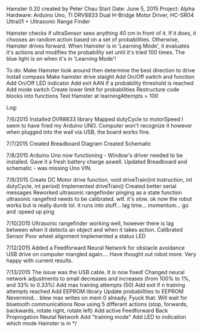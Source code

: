    Hamster 0.20 created by Peter Chau
   Start Date: June 5, 2015
   Project: Alpha
   Hardware: Arduino Uno, TI DRV8833 Dual H-Bridge Motor Driver, HC-SR04 Ultra01 + Ultrasonic Range Finder

   Hamster checks if ultraSensor sees anything 40 cm in front of it. If it does, it chooses an random action based on a set of probabilities. Otherwise, Hamster drives forward. 
   When Hamster is in 'Learning Mode', it evaluates it's actions and modifies the probability set until it's tried 100 times. The blue light is on when it's in 'Learning Mode'!
   
   To do:
   Make Hamster look around then determine the best direction to drive
   Install compass
   Make hamster drive staight
   Add On/Off switch and function
   Add On/Off LED indicator
   Add exit AAN if a probability threshold is reached
   Add mode switch
   Create lower limit for probabilities
   Restructure code blocks into functions
   Test Hamster at learningAttempts = 100

   Log:

   7/6/2015
   Installed DVR8833 library
   Mapped dutyCycle to motorSpeed
   I seem to have fired my Arduino UNO. Computer won't recognize it however when plugged into the wall via USB, the board works fine.

   7/7/2015
   Created Breadboard Diagram
   Created Schematic

   7/8/2015
   Arduino Uno now functioning - Window's driver needed to be installed. Gave it a fresh battery charge aswell.
   Updated Breadboard and schematic - was missing Uno VIN.

   7/9/2015
   Create DC Motor drive function. void driveTrain(int instruction, int dutyCycle, int period)
   Implemented driveTrain()
   Created better serial messages
   Reworked ultrasonic rangefinder pinging as a state function
   ultrasonic rangefind needs to be calibrated. wtf. it's slow.
   ok now the robot works but is really dumb lol. it runs into stuff... lag time... momentum... go and :speed up ping

   7/10/2015
   Ultrasonic rangefinder working well, however there is lag between when it detects an object and when it takes action.
      Calibrated Sensor
   Poor wheel alignment
   Implemented a status LED

   7/12/2015
   Added a Feedforward Neural Network for obstacle avoidance
   USB drive on computer mangled again.... Have thought out robot more. Very happy with current results.

   7/13/2015
   The issue was the USB cable. It is now fixed!
   Changed neural network adjustments to small decreases and increases (from 100% to 1%, and 33% to 0.33%)
   Add max training attempts (50)
      Add exit if n training attempts reached
   Add EEPROM library
      Update probabilities to EEPROM
      Nevermind... blew max writes on mem 0 already. Fyuck that. Will wait for bluetooth communications
   Now using 5 differant actions (stop, forwards, backwards, rotate right, rotate left)
   Add active Feedforward Back Proprogation Neutal Network
      Add "training mode"
      Add LED to indication which mode Hamster is in
 */